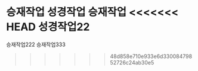 승재작업
성경작업
승재작업
<<<<<<< HEAD
성경작업22
=======
승재작업222
승재작업333
>>>>>>> 48d858e710e933e6d33008479852726c24ab30e5
